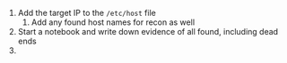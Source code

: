 

1. Add the target IP to the `/etc/host` file
	1. Add any found host names for recon as well
2. Start a notebook and write down evidence of all found, including dead ends
3. 


